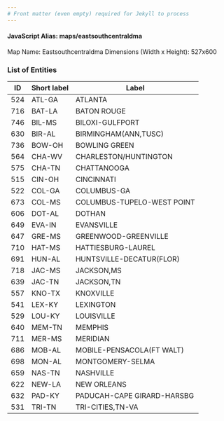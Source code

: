 ```yaml
---
# Front matter (even empty) required for Jekyll to process
---
```


#### JavaScript Alias: maps/eastsouthcentraldma

Map Name: Eastsouthcentraldma
Dimensions (Width x Height): 527x600





### List of Entities

ID | Short label | Label
---|---|---|
524|ATL-GA|ATLANTA
716|BAT-LA|BATON ROUGE
746|BIL-MS|BILOXI-GULFPORT
630|BIR-AL|BIRMINGHAM(ANN,TUSC)
736|BOW-OH|BOWLING GREEN
564|CHA-WV|CHARLESTON/HUNTINGTON
575|CHA-TN|CHATTANOOGA
515|CIN-OH|CINCINNATI
522|COL-GA|COLUMBUS-GA
673|COL-MS|COLUMBUS-TUPELO-WEST POINT
606|DOT-AL|DOTHAN
649|EVA-IN|EVANSVILLE
647|GRE-MS|GREENWOOD-GREENVILLE
710|HAT-MS|HATTIESBURG-LAUREL
691|HUN-AL|HUNTSVILLE-DECATUR(FLOR)
718|JAC-MS|JACKSON,MS
639|JAC-TN|JACKSON,TN
557|KNO-TX|KNOXVILLE
541|LEX-KY|LEXINGTON
529|LOU-KY|LOUISVILLE
640|MEM-TN|MEMPHIS
711|MER-MS|MERIDIAN
686|MOB-AL|MOBILE-PENSACOLA(FT WALT)
698|MON-AL|MONTGOMERY-SELMA
659|NAS-TN|NASHVILLE
622|NEW-LA|NEW ORLEANS
632|PAD-KY|PADUCAH-CAPE GIRARD-HARSBG
531|TRI-TN|TRI-CITIES,TN-VA

